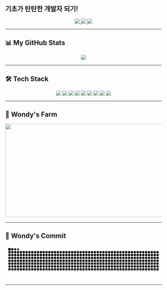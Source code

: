 ## 기초가 탄탄한 개발자 되기!

<p align="center">
  <a href="https://github.com/sangwon02">
    <img src="https://img.shields.io/badge/GitHub-181717?style=for-the-badge&logo=github&logoColor=white"/>
  </a>
  <a href="https://sangwon02.tistory.com/">
    <img src="https://img.shields.io/badge/Blog-20C997?style=for-the-badge&logo=tistory&logoColor=white"/>
  </a>
  <a href="mailto:sangwon020214@gmail.com">
    <img src="https://img.shields.io/badge/Email-D14836?style=for-the-badge&logo=gmail&logoColor=white"/>
  </a>
</p>

---

## 📊 My GitHub Stats

<p align="center">
  <img src="https://streak-stats.demolab.com/?user=sangwon02&theme=tokyonight&cache_buster=12345" width="400"/>
</p>

---

## 🛠️ Tech Stack

<p align="center">
  <img src="https://img.shields.io/badge/Node.js-339933?style=for-the-badge&logo=node.js&logoColor=white"/>
  <img src="https://img.shields.io/badge/SpringBoot-6DB33F?style=for-the-badge&logo=springboot&logoColor=white"/>
  <img src="https://img.shields.io/badge/MySQL-4479A1?style=for-the-badge&logo=mysql&logoColor=white"/>
  <img src="https://img.shields.io/badge/React-61DAFB?style=for-the-badge&logo=react&logoColor=black"/>
  <img src="https://img.shields.io/badge/TypeScript-3178C6?style=for-the-badge&logo=typescript&logoColor=white"/>
  <img src="https://img.shields.io/badge/Notion-000000?style=for-the-badge&logo=notion&logoColor=white"/>
  <img src="https://img.shields.io/badge/Figma-F24E1E?style=for-the-badge&logo=figma&logoColor=white"/>
  <img src="https://img.shields.io/badge/AWS-232F3E?style=for-the-badge&logo=amazonaws&logoColor=white"/>
  <img src="https://img.shields.io/badge/Git-FF5722?style=for-the-badge&logo=git&logoColor=white"/>
</p>

---

## 🏡 Wondy's Farm

<div align="center">
  <a href="https://www.gitanimals.org/en_US?utm_medium=image&utm_source=sangwon02&utm_content=farm">
    <img
      src="https://render.gitanimals.org/farms/sangwon02"
      width="600"
      height="300"
    />
  </a>
</div>

---

## 🐛 Wondy's Commit

<div align="center">
  <img src="https://raw.githubusercontent.com/sangwon02/sangwon02/output/github-contribution-grid-snake-dark.svg">
</div>

---
